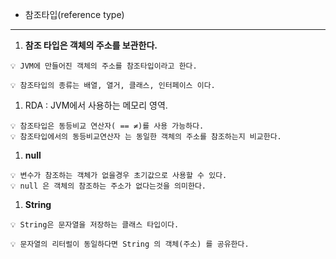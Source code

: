 - 참조타입(reference type)

---

1. **참조 타입은 객체의 주소를 보관한다.** 

```
💡 JVM에 만들어진 객체의 주소를 참조타입이라고 한다.

```

```
💡 참조타입의 종류는 배열, 열거, 클래스, 인터페이스 이다.

```

1. RDA : JVM에서 사용하는 메모리 영역.

```
💡 참조타입은 동등비교 연산자( == ≠)를 사용 가능하다. 
💡 참조타입에서의 동등비교연산자 는 동일한 객체의 주소를 참조하는지 비교한다.

```

1. **null**

```
💡 변수가 참조하는 객체가 없을경우 초기값으로 사용할 수 있다.
💡 null 은 객체의 참조하는 주소가 없다는것을 의미한다.

```

1. **String**

```
💡 String은 문자열을 저장하는 클래스 타입이다.
```

```
💡 문자열의 리터럴이 동일하다면 String 의 객체(주소) 를 공유한다.
```
